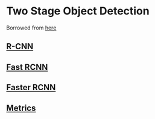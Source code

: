 # Two Stage Object Detection

Borrowed from [here](https://towardsdatascience.com/r-cnn-fast-r-cnn-faster-r-cnn-yolo-object-detection-algorithms-36d53571365e)

## [R-CNN](https://github.com/ztlevi/Machine_Learning_Questions/tree/26cb30cb7a3ec95f737534585c8ae80567d03d7b/docs/Neural_Networks/Two_Stage_Object_Detection/docs/Neural_Networks/Two_Stage_Object_Detection/R-CNN.md)

## [Fast RCNN](https://github.com/ztlevi/Machine_Learning_Questions/tree/26cb30cb7a3ec95f737534585c8ae80567d03d7b/docs/Neural_Networks/Two_Stage_Object_Detection/docs/Neural_Networks/Two_Stage_Object_Detection/Fast-RCNN.md)

## [Faster RCNN](https://github.com/ztlevi/Machine_Learning_Questions/tree/26cb30cb7a3ec95f737534585c8ae80567d03d7b/docs/Neural_Networks/Two_Stage_Object_Detection/docs/Neural_Networks/Two_Stage_Object_Detection/Faster-RCNN.md)

## [Metrics](https://github.com/ztlevi/Machine_Learning_Questions/tree/26cb30cb7a3ec95f737534585c8ae80567d03d7b/docs/Neural_Networks/Two_Stage_Object_Detection/docs/Neural_Networks/Two_Stage_Object_Detection/Metrics.md)
